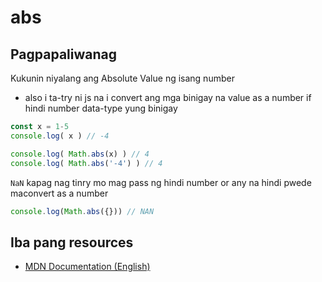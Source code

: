 # abs

## Pagpapaliwanag

Kukunin niyalang ang Absolute Value ng isang number
- also i ta-try ni js na i convert ang mga binigay na value as a number if hindi number data-type yung binigay

```javascript
const x = 1-5 
console.log( x ) // -4

console.log( Math.abs(x) ) // 4
console.log( Math.abs('-4') ) // 4
```

`NaN` kapag nag tinry mo mag pass ng hindi number or any na hindi pwede maconvert as a number

```javascript
console.log(Math.abs({})) // NAN
```

## Iba pang resources

- [MDN Documentation (English)](https://developer.mozilla.org/en-US/docs/Web/JavaScript/Reference/Global_Objects/Math/abs)
